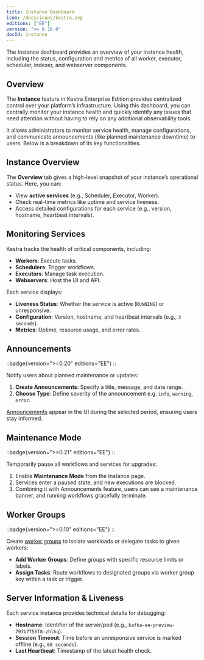```yaml
---
title: Instance Dashboard
icon: /docs/icons/kestra.svg
editions: ["EE"]
version: ">= 0.16.0"
docId: instance
---
```


The Instance dashboard provides an overview of your instance health, including the status, configuration and metrics of all worker, executor, scheduler, indexer, and webserver components.

## Overview

The **Instance** feature in Kestra Enterprise Edition provides centralized control over your platform’s infrastructure. Using this dashboard, you can centrally monitor your instance health and quickly identify any issues that need attention without having to rely on any additional observability tools.

It allows administrators to monitor service health, manage configurations, and communicate announcements (like planned maintenance downtime) to users. Below is a breakdown of its key functionalities.


## Instance Overview

The **Overview** tab gives a high-level snapshot of your instance’s operational status. Here, you can:  
- View **active services** (e.g., Scheduler, Executor, Worker).  
- Check real-time metrics like uptime and service liveness.  
- Access detailed configurations for each service (e.g., version, hostname, heartbeat intervals).  


## Monitoring Services

Kestra tracks the health of critical components, including:  
- **Workers**: Execute tasks.  
- **Schedulers**: Trigger workflows.  
- **Executors**: Manage task execution.  
- **Webservers**: Host the UI and API.  

Each service displays:  
- **Liveness Status**: Whether the service is active (`RUNNING`) or unresponsive.  
- **Configuration**: Version, hostname, and heartbeat intervals (e.g., `3 seconds`).  
- **Metrics**: Uptime, resource usage, and error rates.  

## Announcements

::badge{version=">=0.20" editions="EE"}
::

Notify users about planned maintenance or updates:  
1. **Create Announcements**: Specify a title, message, and date range.  
2. **Choose Type**: Define severity of the announcement e.g. `info`, `warning`, `error`.

[Announcements](./announcements.md) appear in the UI during the selected period, ensuring users stay informed. 

## Maintenance Mode

::badge{version=">=0.21" editions="EE"}
::

Temporarily pause all workflows and services for upgrades:  
1. Enable **Maintenance Mode** from the Instance page.  
2. Services enter a paused state, and new executions are blocked.  
3. Combining it with Announcements feature, users can see a maintenance banner, and running workflows gracefully terminate.  

## Worker Groups

::badge{version=">=0.10" editions="EE"}
::

Create [worker groups](../04.scalability/worker-group.md) to isolate workloads or delegate tasks to given workers:  
- **Add Worker Groups**: Define groups with specific resource limits or labels.  
- **Assign Tasks**: Route workflows to designated groups via worker group key within a task or trigger.  


## Server Information & Liveness 

Each service instance provides technical details for debugging:  
- **Hostname**: Identifier of the server/pod (e.g., `kafka-ee-preview-79fb7755f8-zhlhq`).  
- **Session Timeout**: Time before an unresponsive service is marked offline (e.g., `60 seconds`).  
- **Last Heartbeat**: Timestamp of the latest health check.  
